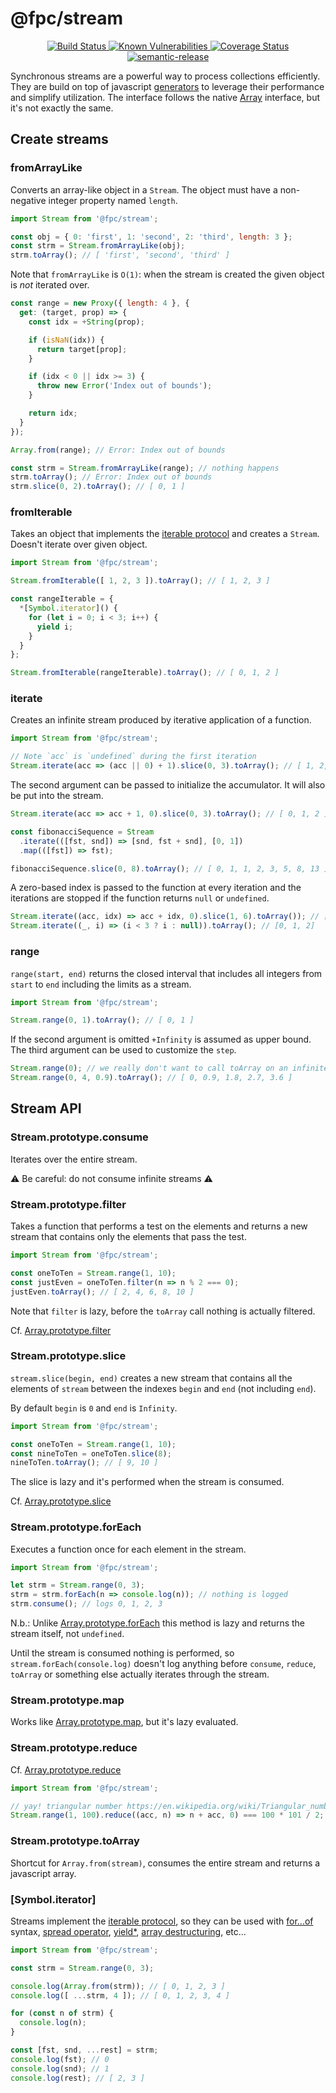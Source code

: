 # @fpc/stream

<div align="center">
  <a href="https://drone.tno.sh/fpc-js/stream" target="_blank">
    <img src="https://drone.tno.sh/api/badges/fpc-js/stream/status.svg?branch=master" alt="Build Status">
  </a>
  <a href="https://snyk.io/test/github/fpc-js/stream?targetFile=package.json">
    <img src="https://snyk.io/test/github/fpc-js/stream/badge.svg?targetFile=package.json" alt="Known Vulnerabilities" data-canonical-src="https://snyk.io/test/github/fpc-js/stream?targetFile=package.json" style="max-width:100%;">
  </a>
  <a href="https://codecov.io/gh/fpc-js/stream" target="_blank">
    <img src="https://codecov.io/gh/fpc-js/stream/branch/master/graph/badge.svg?token=5Q6WS0A3VX" alt="Coverage Status">
  </a>
  <a href="https://github.com/semantic-release/semantic-release" target="_blank">
    <img src="https://img.shields.io/badge/%20%20%F0%9F%93%A6%F0%9F%9A%80-semantic--release-e10079.svg" alt="semantic-release">
  </a>
</div>

Synchronous streams are a powerful way to process collections efficiently.
They are build on top of javascript [generators](https://developer.mozilla.org/en-US/docs/Web/JavaScript/Reference/Global_Objects/Generator)
to leverage their performance and simplify utilization.
The interface follows the native [Array](https://developer.mozilla.org/en-US/docs/Web/JavaScript/Reference/Global_Objects/Array) interface, but it's not exactly the same.

## Create streams

### fromArrayLike

Converts an array-like object in a `Stream`.
The object must have a non-negative integer property named `length`.

```javascript
import Stream from '@fpc/stream';

const obj = { 0: 'first', 1: 'second', 2: 'third', length: 3 };
const strm = Stream.fromArrayLike(obj);
strm.toArray(); // [ 'first', 'second', 'third' ]
```

Note that `fromArrayLike` is `O(1)`: when the stream is created the given object
is *not* iterated over.

```javascript
const range = new Proxy({ length: 4 }, {
  get: (target, prop) => {
    const idx = +String(prop);

    if (isNaN(idx)) {
      return target[prop];
    }

    if (idx < 0 || idx >= 3) {
      throw new Error('Index out of bounds');
    }

    return idx;
  }
});

Array.from(range); // Error: Index out of bounds

const strm = Stream.fromArrayLike(range); // nothing happens
strm.toArray(); // Error: Index out of bounds
strm.slice(0, 2).toArray(); // [ 0, 1 ]
```

### fromIterable

Takes an object that implements the [iterable protocol](https://developer.mozilla.org/en-US/docs/Web/JavaScript/Reference/Iteration_protocols#The_iterable_protocol) and creates a `Stream`. Doesn't iterate over given object.

```javascript
import Stream from '@fpc/stream';

Stream.fromIterable([ 1, 2, 3 ]).toArray(); // [ 1, 2, 3 ]

const rangeIterable = {
  *[Symbol.iterator]() {
    for (let i = 0; i < 3; i++) {
      yield i;
    }
  }
};

Stream.fromIterable(rangeIterable).toArray(); // [ 0, 1, 2 ]
```

### iterate

Creates an infinite stream produced by iterative application of a function.

```javascript
import Stream from '@fpc/stream';

// Note `acc` is `undefined` during the first iteration
Stream.iterate(acc => (acc || 0) + 1).slice(0, 3).toArray(); // [ 1, 2, 3 ]
```

The second argument can be passed to initialize the accumulator.
It will also be put into the stream.

```javascript
Stream.iterate(acc => acc + 1, 0).slice(0, 3).toArray(); // [ 0, 1, 2 ]

const fibonacciSequence = Stream
  .iterate(([fst, snd]) => [snd, fst + snd], [0, 1])
  .map(([fst]) => fst);

fibonacciSequence.slice(0, 8).toArray(); // [ 0, 1, 1, 2, 3, 5, 8, 13 ]
```

A zero-based index is passed to the function at every iteration and the iterations
are stopped if the function returns `null` or `undefined`.

```javascript
Stream.iterate((acc, idx) => acc + idx, 0).slice(1, 6).toArray()); // [ 0, 1, 3, 6, 10 ]
Stream.iterate((_, i) => (i < 3 ? i : null)).toArray(); // [0, 1, 2]
```

### range

`range(start, end)` returns the closed interval that includes all integers
from `start` to `end` including the limits as a stream.

```javascript
import Stream from '@fpc/stream';

Stream.range(0, 1).toArray(); // [ 0, 1 ]
```

If the second argument is omitted `+Infinity` is assumed as upper bound.
The third argument can be used to customize the `step`.

```javascript
Stream.range(0); // we really don't want to call toArray on an infinite stream
Stream.range(0, 4, 0.9).toArray(); // [ 0, 0.9, 1.8, 2.7, 3.6 ]
```

## Stream API

### Stream.prototype.consume

Iterates over the entire stream.

⚠ Be careful: do not consume infinite streams ⚠

### Stream.prototype.filter

Takes a function that performs a test on the elements and returns a new stream
that contains only the elements that pass the test.

```javascript
import Stream from '@fpc/stream';

const oneToTen = Stream.range(1, 10);
const justEven = oneToTen.filter(n => n % 2 === 0);
justEven.toArray(); // [ 2, 4, 6, 8, 10 ]
```

Note that `filter` is lazy, before the `toArray` call nothing is actually filtered.

Cf. [Array.prototype.filter](https://developer.mozilla.org/en-US/docs/Web/JavaScript/Reference/Global_Objects/Array/filter)

### Stream.prototype.slice

`stream.slice(begin, end)` creates a new stream that contains all the elements
of `stream` between the indexes `begin` and `end` (not including `end`).

By default `begin` is `0` and `end` is `Infinity`.

```javascript
import Stream from '@fpc/stream';

const oneToTen = Stream.range(1, 10);
const nineToTen = oneToTen.slice(8);
nineToTen.toArray(); // [ 9, 10 ]
```

The slice is lazy and it's performed when the stream is consumed.

Cf. [Array.prototype.slice](https://developer.mozilla.org/en-US/docs/Web/JavaScript/Reference/Global_Objects/Array/slice)

### Stream.prototype.forEach

Executes a function once for each element in the stream.

```javascript
import Stream from '@fpc/stream';

let strm = Stream.range(0, 3);
strm = strm.forEach(n => console.log(n)); // nothing is logged
strm.consume(); // logs 0, 1, 2, 3
```

N.b.: Unlike [Array.prototype.forEach](https://developer.mozilla.org/en-US/docs/Web/JavaScript/Reference/Global_Objects/Array/forEach)
this method is lazy and returns the stream itself, not `undefined`.

Until the stream is consumed nothing is performed, so `stream.forEach(console.log)`
doesn't log anything before `consume`, `reduce`, `toArray` or something else
actually iterates through the stream.

### Stream.prototype.map

Works like [Array.prototype.map](https://developer.mozilla.org/en-US/docs/Web/JavaScript/Reference/Global_Objects/Array/map), but it's lazy evaluated.

### Stream.prototype.reduce

Cf. [Array.prototype.reduce](https://developer.mozilla.org/en-US/docs/Web/JavaScript/Reference/Global_Objects/Array/reduce)

```javascript
import Stream from '@fpc/stream';

// yay! triangular number https://en.wikipedia.org/wiki/Triangular_number
Stream.range(1, 100).reduce((acc, n) => n + acc, 0) === 100 * 101 / 2;
```

### Stream.prototype.toArray

Shortcut for `Array.from(stream)`, consumes the entire stream and returns
a javascript array.

### [Symbol.iterator]

Streams implement the [iterable protocol](https://developer.mozilla.org/en-US/docs/Web/JavaScript/Reference/Iteration_protocols#The_iterable_protocol),
so they can be used with [for...of](https://developer.mozilla.org/en-US/docs/Web/JavaScript/Reference/Statements/for...of)
syntax, [spread operator](https://developer.mozilla.org/en-US/docs/Web/JavaScript/Reference/Operators/Spread_syntax#Spread_in_array_literals),
[yield*](https://developer.mozilla.org/en-US/docs/Web/JavaScript/Reference/Operators/yield*),
[array destructuring](https://developer.mozilla.org/en-US/docs/Web/JavaScript/Reference/Operators/Destructuring_assignment#Array_destructuring),
etc...

```javascript
import Stream from '@fpc/stream';

const strm = Stream.range(0, 3);

console.log(Array.from(strm)); // [ 0, 1, 2, 3 ]
console.log([ ...strm, 4 ]); // [ 0, 1, 2, 3, 4 ]

for (const n of strm) {
  console.log(n);
}

const [fst, snd, ...rest] = strm;
console.log(fst); // 0
console.log(snd); // 1
console.log(rest); // [ 2, 3 ]
```
